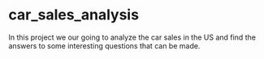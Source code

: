 # car_sales_analysis
In this project we our going to analyze the car sales in the US and find the answers to some interesting questions that can be made.
